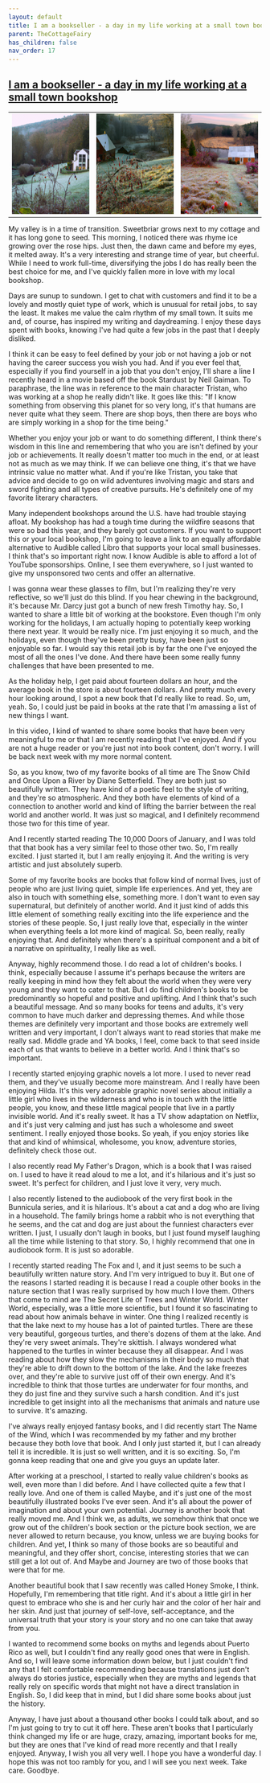 ```yaml
---
layout: default
title: I am a bookseller - a day in my life working at a small town bookshop
parent: TheCottageFairy
has_children: false
nav_order: 17
---
```


## [I am a bookseller - a day in my life working at a small town bookshop](https://www.youtube.com/watch?v=MFQg4zIWWjw)

<div>
<table align="center">
	<tr>
		<td align="center">
			<img src="../../posters/I_am_a_bookseller_-_a_day_in_my_life_working_at_a_small_town_bookshop-[MFQg4zIWWjw]/generated_00.png" height="200" width="200"/>
		</td>
		<td align="center">
			<img src="../../posters/I_am_a_bookseller_-_a_day_in_my_life_working_at_a_small_town_bookshop-[MFQg4zIWWjw]/generated_01.png" height="200" width="200"/>
		</td>
		<td align="center">
			<img src="../../posters/I_am_a_bookseller_-_a_day_in_my_life_working_at_a_small_town_bookshop-[MFQg4zIWWjw]/generated_02.png" height="200" width="200"/>
		</td>
	</tr>
</table>
</div>

My valley is in a time of transition. Sweetbriar grows next to my cottage and it has long gone to seed. This morning, I noticed there was rhyme ice growing over the rose hips. Just then, the dawn came and before my eyes, it melted away. It's a very interesting and strange time of year, but cheerful. While I need to work full-time, diversifying the jobs I do has really been the best choice for me, and I've quickly fallen more in love with my local bookshop.

Days are sunup to sundown. I get to chat with customers and find it to be a lovely and mostly quiet type of work, which is unusual for retail jobs, to say the least. It makes me value the calm rhythm of my small town. It suits me and, of course, has inspired my writing and daydreaming. I enjoy these days spent with books, knowing I've had quite a few jobs in the past that I deeply disliked.

I think it can be easy to feel defined by your job or not having a job or not having the career success you wish you had. And if you ever feel that, especially if you find yourself in a job that you don't enjoy, I'll share a line I recently heard in a movie based off the book Stardust by Neil Gaiman. To paraphrase, the line was in reference to the main character Tristan, who was working at a shop he really didn't like. It goes like this: "If I know something from observing this planet for so very long, it's that humans are never quite what they seem. There are shop boys, then there are boys who are simply working in a shop for the time being."

Whether you enjoy your job or want to do something different, I think there's wisdom in this line and remembering that who you are isn't defined by your job or achievements. It really doesn't matter too much in the end, or at least not as much as we may think. If we can believe one thing, it's that we have intrinsic value no matter what. And if you're like Tristan, you take that advice and decide to go on wild adventures involving magic and stars and sword fighting and all types of creative pursuits. He's definitely one of my favorite literary characters.

Many independent bookshops around the U.S. have had trouble staying afloat. My bookshop has had a tough time during the wildfire seasons that were so bad this year, and they barely got customers. If you want to support this or your local bookshop, I'm going to leave a link to an equally affordable alternative to Audible called Libro that supports your local small businesses. I think that's so important right now. I know Audible is able to afford a lot of YouTube sponsorships. Online, I see them everywhere, so I just wanted to give my unsponsored two cents and offer an alternative.

I was gonna wear these glasses to film, but I'm realizing they're very reflective, so we'll just do this blind. If you hear chewing in the background, it's because Mr. Darcy just got a bunch of new fresh Timothy hay. So, I wanted to share a little bit of working at the bookstore. Even though I'm only working for the holidays, I am actually hoping to potentially keep working there next year. It would be really nice. I'm just enjoying it so much, and the holidays, even though they've been pretty busy, have been just so enjoyable so far. I would say this retail job is by far the one I've enjoyed the most of all the ones I've done. And there have been some really funny challenges that have been presented to me.

As the holiday help, I get paid about fourteen dollars an hour, and the average book in the store is about fourteen dollars. And pretty much every hour looking around, I spot a new book that I'd really like to read. So, um, yeah. So, I could just be paid in books at the rate that I'm amassing a list of new things I want.

In this video, I kind of wanted to share some books that have been very meaningful to me or that I am recently reading that I've enjoyed. And if you are not a huge reader or you're just not into book content, don't worry. I will be back next week with my more normal content.

So, as you know, two of my favorite books of all time are The Snow Child and Once Upon a River by Diane Setterfield. They are both just so beautifully written. They have kind of a poetic feel to the style of writing, and they're so atmospheric. And they both have elements of kind of a connection to another world and kind of lifting the barrier between the real world and another world. It was just so magical, and I definitely recommend those two for this time of year.

And I recently started reading The 10,000 Doors of January, and I was told that that book has a very similar feel to those other two. So, I'm really excited. I just started it, but I am really enjoying it. And the writing is very artistic and just absolutely superb.

Some of my favorite books are books that follow kind of normal lives, just of people who are just living quiet, simple life experiences. And yet, they are also in touch with something else, something more. I don't want to even say supernatural, but definitely of another world. And it just kind of adds this little element of something really exciting into the life experience and the stories of these people. So, I just really love that, especially in the winter when everything feels a lot more kind of magical. So, been really, really enjoying that. And definitely when there's a spiritual component and a bit of a narrative on spirituality, I really like as well.

Anyway, highly recommend those. I do read a lot of children's books. I think, especially because I assume it's perhaps because the writers are really keeping in mind how they felt about the world when they were very young and they want to cater to that. But I do find children's books to be predominantly so hopeful and positive and uplifting. And I think that's such a beautiful message. And so many books for teens and adults, it's very common to have much darker and depressing themes. And while those themes are definitely very important and those books are extremely well written and very important, I don't always want to read stories that make me really sad. Middle grade and YA books, I feel, come back to that seed inside each of us that wants to believe in a better world. And I think that's so important.

I recently started enjoying graphic novels a lot more. I used to never read them, and they've usually become more mainstream. And I really have been enjoying Hilda. It's this very adorable graphic novel series about initially a little girl who lives in the wilderness and who is in touch with the little people, you know, and these little magical people that live in a partly invisible world. And it's really sweet. It has a TV show adaptation on Netflix, and it's just very calming and just has such a wholesome and sweet sentiment. I really enjoyed those books. So yeah, if you enjoy stories like that and kind of whimsical, wholesome, you know, adventure stories, definitely check those out.

I also recently read My Father's Dragon, which is a book that I was raised on. I used to have it read aloud to me a lot, and it's hilarious and it's just so sweet. It's perfect for children, and I just love it very, very much.

I also recently listened to the audiobook of the very first book in the Bunnicula series, and it is hilarious. It's about a cat and a dog who are living in a household. The family brings home a rabbit who is not everything that he seems, and the cat and dog are just about the funniest characters ever written. I just, I usually don't laugh in books, but I just found myself laughing all the time while listening to that story. So, I highly recommend that one in audiobook form. It is just so adorable.

I recently started reading The Fox and I, and it just seems to be such a beautifully written nature story. And I'm very intrigued to buy it. But one of the reasons I started reading it is because I read a couple other books in the nature section that I was really surprised by how much I love them. Others that come to mind are The Secret Life of Trees and Winter World. Winter World, especially, was a little more scientific, but I found it so fascinating to read about how animals behave in winter. One thing I realized recently is that the lake next to my house has a lot of painted turtles. There are these very beautiful, gorgeous turtles, and there's dozens of them at the lake. And they're very sweet animals. They're skittish. I always wondered what happened to the turtles in winter because they all disappear. And I was reading about how they slow the mechanisms in their body so much that they're able to drift down to the bottom of the lake. And the lake freezes over, and they're able to survive just off of their own energy. And it's incredible to think that those turtles are underwater for four months, and they do just fine and they survive such a harsh condition. And it's just incredible to get insight into all the mechanisms that animals and nature use to survive. It's amazing.

I've always really enjoyed fantasy books, and I did recently start The Name of the Wind, which I was recommended by my father and my brother because they both love that book. And I only just started it, but I can already tell it is incredible. It is just so well written, and it is so exciting. So, I'm gonna keep reading that one and give you guys an update later.

After working at a preschool, I started to really value children's books as well, even more than I did before. And I have collected quite a few that I really love. And one of them is called Maybe, and it's just one of the most beautifully illustrated books I've ever seen. And it's all about the power of imagination and about your own potential. Journey is another book that really moved me. And I think we, as adults, we somehow think that once we grow out of the children's book section or the picture book section, we are never allowed to return because, you know, unless we are buying books for children. And yet, I think so many of those books are so beautiful and meaningful, and they offer short, concise, interesting stories that we can still get a lot out of. And Maybe and Journey are two of those books that were that for me.

Another beautiful book that I saw recently was called Honey Smoke, I think. Hopefully, I'm remembering that title right. And it's about a little girl in her quest to embrace who she is and her curly hair and the color of her hair and her skin. And just that journey of self-love, self-acceptance, and the universal truth that your story is your story and no one can take that away from you.

I wanted to recommend some books on myths and legends about Puerto Rico as well, but I couldn't find any really good ones that were in English. And so, I will leave some information down below, but I just couldn't find any that I felt comfortable recommending because translations just don't always do stories justice, especially when they are myths and legends that really rely on specific words that might not have a direct translation in English. So, I did keep that in mind, but I did share some books about just the history.

Anyway, I have just about a thousand other books I could talk about, and so I'm just going to try to cut it off here. These aren't books that I particularly think changed my life or are huge, crazy, amazing, important books for me, but they are ones that I've kind of read more recently and that I really enjoyed. Anyway, I wish you all very well. I hope you have a wonderful day. I hope this was not too rambly for you, and I will see you next week. Take care. Goodbye.